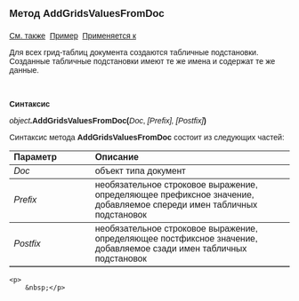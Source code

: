 <html>
<head>
<title>TemplateSubstitution\AddGridsValuesFromDoc</title>
</head>

<body>

<p><strong><font size="4" face="Arial">Метод AddGridsValuesFromDoc<br>
<br>
</font></strong><font face="Arial"><a href="../TemplateSubstitution.html">См. также</a>&nbsp;
<u>Пример</u>&nbsp; <a href="../TemplateSubstitution.html">Применяется к</a></font></p>

<p class="label"><font face="Arial">Для всех грид-таблиц документа создаются 
табличные подстановки. Созданные табличные подстановки имеют те же имена и 
содержат те же данные.</font></p>

<p class="label">&nbsp;</p>

<p class="label"><font face="Arial"><b>Синтаксис</b></font></p>

<p><font face="Arial"><em>object</em><strong>.AddGridsValuesFromDoc(</strong><em>Doc</em>,
    <em>[Prefix], [Postfix]</em><strong>)</strong></font></p>

<p><font face="Arial">Синтаксис метода <strong>AddGridsValuesFromDoc </strong>состоит из следующих частей:</font></p>

<table border="1" cellPadding="5" cols="2" frame="below" rules="rows">
<TBODY>
  <tr vAlign="top">
    <td class="label" width="29%"><font face="Arial"><b>Параметр</b></font></td>
    <td class="label" width="71%"><font face="Arial"><strong>Описание</strong></font></td>
  </tr>
  <tr>
    <td width="29%"><font face="Arial"><em>Doc</em></font></td>
    <td width="71%"><font face="Arial">объект типа документ</font></td>
  </tr>
    <tr>
    <td width="29%"><font face="Arial"><em>Prefix</em></font></td>
    <td width="71%"><font face="Arial">необязательное строковое выражение, определяющее 
        префиксное значение, добавляемое спереди имен табличных подстановок</font></td>
    </tr>
    <tr>
    <td width="29%"><font face="Arial"><em>Postfix</em></font></td>
    <td width="71%"><font face="Arial">необязательное строковое выражение, определяющее 
        постфиксное значение, добавляемое сзади имен табличных подстановок</font></td>
    </tr>
  </table>

    <p>
        &nbsp;</p>

</body>
</html>
